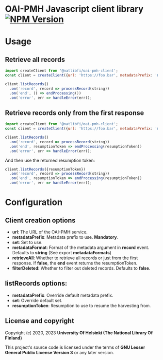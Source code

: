 # OAI-PMH Javascript client library [![NPM Version](https://img.shields.io/npm/v/@natlibfi/oai-pmh-client.svg)](https://npmjs.org/package/@natlibfi/oai-pmh-client)

# Usage
## Retrieve all records
```js
import createClient from '@natlibfi/oai-pmh-client';
const client = createClient({url: 'https://foo.bar', metadataPrefix: 'marc'});

client.listRecords()
  .on('record', record => processRecord(string))
  .on('end', () => endProcessing())
  .on('error', err => handleError(err));
```
## Retrieve records only from the first response
```js
import createClient from '@natlibfi/oai-pmh-client';
const client = createClient({url: 'https://foo.bar', metadataPrefix: 'marc', retrieveAll: false});

client.listRecords()
  .on('record', record => processRecord(string))
  .on('end', resumptionToken => endProcessing(resumptionToken))
  .on('error', err => handleError(err));
```

And then use the returned resumption token:
```js
client.listRecords({resumptionToken})
  .on('record', record => processRecord(string))
  .on('end', resumptionToken => endProcessing(resumptionToken))
  .on('error', err => handleError(err));
```

# Configuration
## Client creation options
- **url**: The URL of the OAI-PMH service.
- **metadataPrefix**: Metadata prefix to use. **Mandatory**.
- **set**: Set to use.
- **metadataFormat**: Format of the metadata argument in **record** event. Defaults to **string** (See export **metadataFormats**)
- **retrieveAll**: Whether to retrieve all records or just from the first response. If **false**, the **end** event returns the resumptionToken.
- **filterDeleted**: Whether to filter out deleted records. Defaults to **false**.
## listRecords options:
- **metadataPrefix**: Override default metadata prefix.
- **set**: Override default set.
- **resumptionToken**: Resumption to use to resume the harvesting from.
## License and copyright

Copyright (c) 2020, 2023 **University Of Helsinki (The National Library Of Finland)**

This project's source code is licensed under the terms of **GNU Lesser General Public License Version 3** or any later version.
